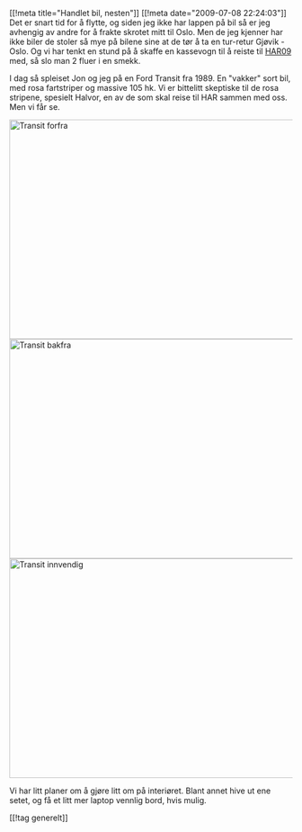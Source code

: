 [[!meta  title="Handlet bil, nesten"]]
[[!meta  date="2009-07-08 22:24:03"]]
Det er snart tid for å flytte, og siden jeg ikke har lappen på bil så er jeg avhengig av andre for å frakte skrotet mitt til Oslo. Men de jeg kjenner har ikke biler de stoler så mye på bilene sine at de tør å ta en tur-retur  Gjøvik - Oslo. Og vi har tenkt en stund på å skaffe en kassevogn til å reiste til <a href="https://har2009.org/">HAR09</a> med, så slo man 2 fluer i en smekk.

I dag så spleiset Jon og jeg på en Ford Transit fra 1989. En "vakker" sort bil, med rosa fartstriper og massive 105 hk. Vi er bittelitt skeptiske til de rosa stripene, spesielt Halvor, en av de som skal reise til HAR sammen med oss. Men vi får se.

<img class="alignleft size-full wp-image-900" title="Transit forfra" src="http://pjatt.net/images/2009/07/5171285_520x0.jpg" alt="Transit forfra" width="520" height="390"  />

<img class="alignleft size-full wp-image-906" title="Transit bakfra" src="http://pjatt.net/images/2009/07/5171286_520x0.jpg" alt="Transit bakfra" width="520" height="390"  />

<img class="alignleft size-full wp-image-907" title="Transit innvendig" src="http://pjatt.net/images/2009/07/5171287_520x0.jpg" alt="Transit innvendig" width="520" height="390"  />

Vi har litt planer om å gjøre litt om på interiøret. Blant annet hive ut ene setet, og få et litt mer laptop vennlig bord, hvis mulig.

[[!tag  generelt]]